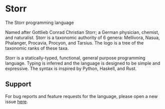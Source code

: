 # Storr

The Storr programming language

Named after Gottlieb Conrad Christian Storr; a German physician, chemist, and
naturalist.
Storr is a taxonomic authority of 6 genera: Mellivora, Nasua, Phalanger,
Procavia, Procyon, and Tarsius.
The logo is a tree of the taxonomic ranks of these taxa.

Storr is a statically-typed, functional, general purpose programming language.
Typing is inferred and the language is designed to be simple and expressive.
The syntax is inspired by Python, Haskell, and Rust.


## Support

For bug reports and feature requests for the language, please open a new issue
[here](https://github.com/storr-lang/storr/issues/new/choose).
